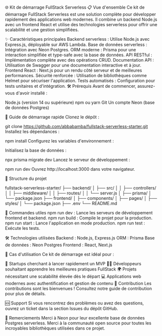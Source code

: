 🌐 Kit de démarrage FullStack Serverless
📋 Vue d'ensemble
Ce kit de démarrage FullStack Serverless est une solution complète pour développer rapidement des applications web modernes. Il combine un backend Node.js avec un frontend React et utilise des technologies serverless pour offrir une scalabilité et une gestion simplifiées.

✨ Caractéristiques principales
Backend serverless : Utilise Node.js avec Express.js, déployable sur AWS Lambda.
Base de données serverless : Intégration avec Neon Postgres.
ORM moderne : Prisma pour une interaction simplifiée et type-safe avec la base de données.
API RESTful : Implémentation complète avec des opérations CRUD.
Documentation API : Utilisation de Swagger pour une documentation interactive et à jour.
Frontend React : Next.js pour un rendu côté serveur et de meilleures performances.
Sécurité renforcée : Utilisation de bibliothèques comme Helmet pour sécuriser l'application.
Tests automatisés : Configuration pour tests unitaires et d'intégration.
🛠️ Prérequis
Avant de commencer, assurez-vous d'avoir installé :

Node.js (version 14 ou supérieure)
npm ou yarn
Git
Un compte Neon (base de données Postgres)

🚀 Guide de démarrage rapide
Clonez le dépôt :

git clone https://github.com/abbabamba/fullstack-serverless-starter.git
Installez les dépendances :


npm install
Configurez les variables d'environnement : 

Initialisez la base de données :

npx prisma migrate dev
Lancez le serveur de développement :

npm run dev
Ouvrez http://localhost:3000 dans votre navigateur.

📂 Structure du projet

fullstack-serverless-starter/
├── backend/
│   ├── src/
│   │   ├── controllers/
│   │   ├── middleware/
│   │   ├── routes/
│   │   └── server.js
│   ├── prisma/
│   └── package.json
├── frontend/
│   ├── components/
│   ├── pages/
│   ├── styles/
│   └── package.json
├── .env
└── README.md

📝 Commandes utiles
npm run dev : Lance les serveurs de développement frontend et backend.
npm run build : Compile le projet pour la production.
npm run start : Lance l'application en mode production.
npm run test : Exécute les tests.

🛠️ Technologies utilisées
Backend : Node.js, Express.js
ORM : Prisma
Base de données : Neon Postgres
Frontend : React, Next.js

🎯 Cas d'utilisation
Ce kit de démarrage est idéal pour :

🚀 Startups cherchant à lancer rapidement un MVP
🧑‍💻 Développeurs souhaitant apprendre les meilleures pratiques FullStack
🌍 Projets nécessitant une scalabilité élevée dès le départ
💻 Applications web modernes avec authentification et gestion de contenu
🤝 Contribution
Les contributions sont les bienvenues ! Consultez notre guide de contribution pour plus de détails.


🆘 Support
Si vous rencontrez des problèmes ou avez des questions, ouvrez un ticket dans la section Issues du dépôt GitHub.

🙏 Remerciements
Merci à Neon pour leur excellente base de données Postgres serverless.
Merci à la communauté open source pour toutes les incroyables bibliothèques utilisées dans ce projet.
